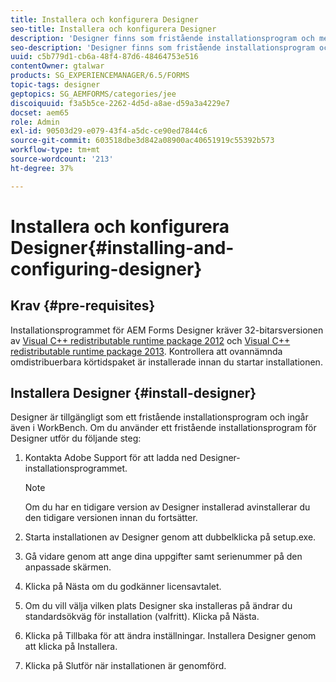 ```yaml
---
title: Installera och konfigurera Designer
seo-title: Installera och konfigurera Designer
description: 'Designer finns som fristående installationsprogram och medföljer också Workbench. Lär dig hur du installerar fristående Designer.  '
seo-description: 'Designer finns som fristående installationsprogram och medföljer också Workbench. Lär dig hur du installerar fristående Designer.  '
uuid: c5b779d1-cb6a-48f4-87d6-48464753e516
contentOwner: gtalwar
products: SG_EXPERIENCEMANAGER/6.5/FORMS
topic-tags: designer
geptopics: SG_AEMFORMS/categories/jee
discoiquuid: f3a5b5ce-2262-4d5d-a8ae-d59a3a4229e7
docset: aem65
role: Admin
exl-id: 90503d29-e079-43f4-a5dc-ce90ed7844c6
source-git-commit: 603518dbe3d842a08900ac40651919c55392b573
workflow-type: tm+mt
source-wordcount: '213'
ht-degree: 37%

---
```


# Installera och konfigurera Designer{#installing-and-configuring-designer}

## Krav {#pre-requisites}

Installationsprogrammet för AEM Forms Designer kräver 32-bitarsversionen av [Visual C++ redistributable runtime package 2012](https://support.microsoft.com/en-in/help/2977003/the-latest-supported-visual-c-downloads) och [Visual C++ redistributable runtime package 2013](https://support.microsoft.com/en-in/help/3179560/update-for-visual-c-2013-and-visual-c-redistributable-package). Kontrollera att ovannämnda omdistribuerbara körtidspaket är installerade innan du startar installationen.

## Installera Designer {#install-designer}

Designer är tillgängligt som ett fristående installationsprogram och ingår även i WorkBench. Om du använder ett fristående installationsprogram för Designer utför du följande steg:

1. Kontakta Adobe Support för att ladda ned Designer-installationsprogrammet.

   >[!NOTE]
   >
   >Om du har en tidigare version av Designer installerad avinstallerar du den tidigare versionen innan du fortsätter.

1. Starta installationen av Designer genom att dubbelklicka på setup.exe.
1. Gå vidare genom att ange dina uppgifter samt serienummer på den anpassade skärmen.
1. Klicka på Nästa om du godkänner licensavtalet.
1. Om du vill välja vilken plats Designer ska installeras på ändrar du standardsökväg för installation (valfritt). Klicka på Nästa.
1. Klicka på Tillbaka för att ändra inställningar. Installera Designer genom att klicka på Installera.
1. Klicka på Slutför när installationen är genomförd.
